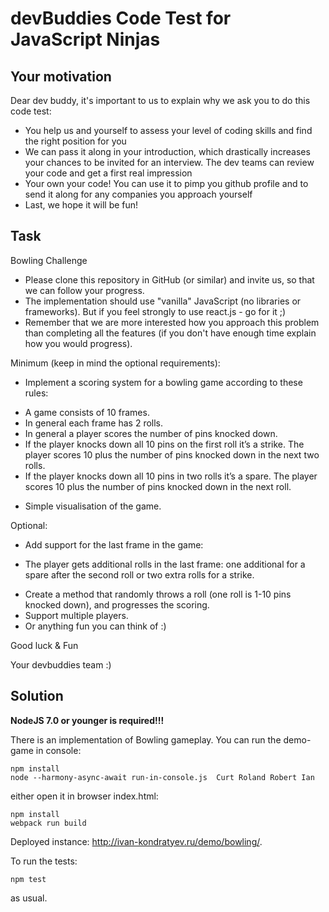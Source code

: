 # devBuddies Code Test for JavaScript Ninjas

## Your motivation

Dear dev buddy, it's important to us to explain why we ask you to do this code test:

* You help us and yourself to assess your level of coding skills and find the right position for you
* We can pass it along in your introduction, which drastically increases your chances to be invited for an interview. The dev teams can review your code and get a first real impression
* Your own your code! You can use it to pimp you github profile and to send it along for any companies you approach yourself
* Last, we hope it will be fun!

## Task

Bowling Challenge

* Please clone this repository in GitHub (or similar) and invite us, so that we can follow your progress.
* The implementation should use "vanilla" JavaScript (no libraries or frameworks). But if you feel strongly to use react.js - go for it ;)
* Remember that we are more interested how you approach this problem than completing all the features (if you don't have enough time explain how you would progress).

Minimum (keep in mind the optional requirements):

 * Implement a scoring system for a bowling game according to these rules:
  - A game consists of 10 frames.
  - In general each frame has 2 rolls.
  - In general a player scores the number of pins knocked down.
  - If the player knocks down all 10 pins on the first roll it’s a strike. The player scores 10 plus the number of pins knocked down in the next two rolls.
  - If the player knocks down all 10 pins in two rolls it’s a spare. The player scores 10 plus the number of pins knocked down in the next roll.
* Simple visualisation of the game.

Optional:

* Add support for the last frame in the game:
 - The player gets additional rolls in the last frame: one additional for a spare after the second roll or two extra rolls for a strike.
* Create a method that randomly throws a roll (one roll is 1-10 pins knocked down), and progresses the scoring.
* Support multiple players.
* Or anything fun you can think of :)


Good luck & Fun

Your devbuddies team :)


## Solution
**NodeJS 7.0 or younger is required!!!**

There is an implementation of Bowling gameplay.
You can run the demo-game in console:

```
npm install
node --harmony-async-await run-in-console.js  Curt Roland Robert Ian

```

either open it in browser index.html:
```
npm install
webpack run build

```
Deployed instance: http://ivan-kondratyev.ru/demo/bowling/.


To run the tests:
```
npm test
```
as usual.
